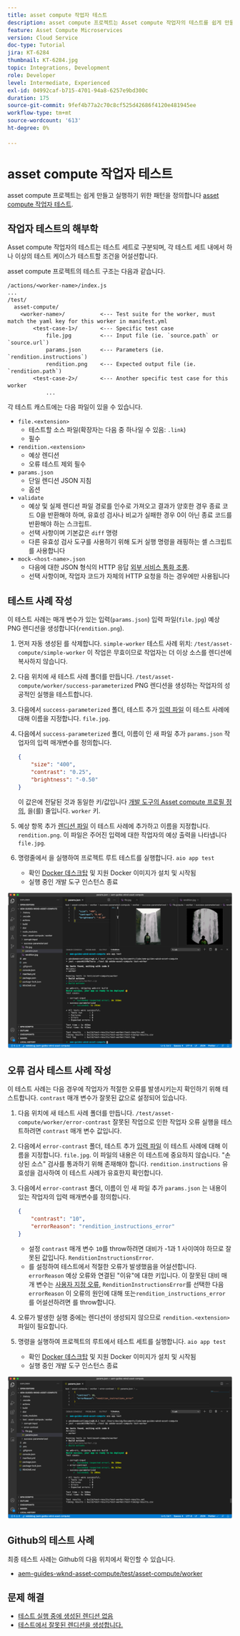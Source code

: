 ```yaml
---
title: asset compute 작업자 테스트
description: asset compute 프로젝트는 Asset compute 작업자의 테스트를 쉽게 만들고 실행하기 위한 패턴을 정의합니다.
feature: Asset Compute Microservices
version: Cloud Service
doc-type: Tutorial
jira: KT-6284
thumbnail: KT-6284.jpg
topic: Integrations, Development
role: Developer
level: Intermediate, Experienced
exl-id: 04992caf-b715-4701-94a8-6257e9bd300c
duration: 175
source-git-commit: 9fef4b77a2c70c8cf525d42686f4120e481945ee
workflow-type: tm+mt
source-wordcount: '613'
ht-degree: 0%

---
```


# asset compute 작업자 테스트

asset compute 프로젝트는 쉽게 만들고 실행하기 위한 패턴을 정의합니다 [asset compute 작업자 테스트](https://experienceleague.adobe.com/docs/asset-compute/using/extend/test-custom-application.html).

## 작업자 테스트의 해부학

Asset compute 작업자의 테스트는 테스트 세트로 구분되며, 각 테스트 세트 내에서 하나 이상의 테스트 케이스가 테스트할 조건을 어설션합니다.

asset compute 프로젝트의 테스트 구조는 다음과 같습니다.

```
/actions/<worker-name>/index.js
...
/test/
  asset-compute/
    <worker-name>/           <--- Test suite for the worker, must match the yaml key for this worker in manifest.yml
        <test-case-1>/       <--- Specific test case 
            file.jpg         <--- Input file (ie. `source.path` or `source.url`)
            params.json      <--- Parameters (ie. `rendition.instructions`)
            rendition.png    <--- Expected output file (ie. `rendition.path`)
        <test-case-2>/       <--- Another specific test case for this worker
            ...
```

각 테스트 캐스트에는 다음 파일이 있을 수 있습니다.

+ `file.<extension>`
   + 테스트할 소스 파일(확장자는 다음 중 하나일 수 있음: `.link`)
   + 필수
+ `rendition.<extension>`
   + 예상 렌디션
   + 오류 테스트 제외 필수
+ `params.json`
   + 단일 렌디션 JSON 지침
   + 옵션
+ `validate`
   + 예상 및 실제 렌디션 파일 경로를 인수로 가져오고 결과가 양호한 경우 종료 코드 0을 반환해야 하며, 유효성 검사나 비교가 실패한 경우 0이 아닌 종료 코드를 반환해야 하는 스크립트.
   + 선택 사항이며 기본값은 `diff` 명령
   + 다른 유효성 검사 도구를 사용하기 위해 도커 실행 명령을 래핑하는 셸 스크립트를 사용합니다
+ `mock-<host-name>.json`
   + 다음에 대한 JSON 형식의 HTTP 응답 [외부 서비스 통화 조롱](https://www.mock-server.com/mock_server/creating_expectations.html).
   + 선택 사항이며, 작업자 코드가 자체의 HTTP 요청을 하는 경우에만 사용됩니다

## 테스트 사례 작성

이 테스트 사례는 매개 변수가 있는 입력(`params.json`) 입력 파일(`file.jpg`) 예상 PNG 렌디션을 생성합니다(`rendition.png`).

1. 먼저 자동 생성된 를 삭제합니다. `simple-worker` 테스트 사례 위치: `/test/asset-compute/simple-worker` 이 작업은 무효이므로 작업자는 더 이상 소스를 렌디션에 복사하지 않습니다.
1. 다음 위치에 새 테스트 사례 폴더를 만듭니다. `/test/asset-compute/worker/success-parameterized` PNG 렌디션을 생성하는 작업자의 성공적인 실행을 테스트합니다.
1. 다음에서 `success-parameterized` 폴더, 테스트 추가 [입력 파일](./assets/test/success-parameterized/file.jpg) 이 테스트 사례에 대해 이름을 지정합니다. `file.jpg`.
1. 다음에서 `success-parameterized` 폴더, 이름이 인 새 파일 추가 `params.json` 작업자의 입력 매개변수를 정의합니다.

   ```json
   { 
       "size": "400",
       "contrast": "0.25",
       "brightness": "-0.50"
   }
   ```

   이 값은에 전달된 것과 동일한 키/값입니다 [개발 도구의 Asset compute 프로필 정의](../develop/development-tool.md), 을(를) 줄입니다. `worker` 키.

1. 예상 항목 추가 [렌디션 파일](./assets/test/success-parameterized/rendition.png) 이 테스트 사례에 추가하고 이름을 지정합니다. `rendition.png`. 이 파일은 주어진 입력에 대한 작업자의 예상 출력을 나타냅니다 `file.jpg`.
1. 명령줄에서 을 실행하여 프로젝트 루트 테스트를 실행합니다. `aio app test`
   + 확인 [Docker 데스크탑](../set-up/development-environment.md#docker) 및 지원 Docker 이미지가 설치 및 시작됨
   + 실행 중인 개발 도구 인스턴스 종료

![테스트 - 성공 ](./assets/test/success-parameterized/result.png)

## 오류 검사 테스트 사례 작성

이 테스트 사례는 다음 경우에 작업자가 적절한 오류를 발생시키는지 확인하기 위해 테스트합니다. `contrast` 매개 변수가 잘못된 값으로 설정되어 있습니다.

1. 다음 위치에 새 테스트 사례 폴더를 만듭니다. `/test/asset-compute/worker/error-contrast` 잘못된 작업으로 인한 작업자 오류 실행을 테스트하려면 `contrast` 매개 변수 값입니다.
1. 다음에서 `error-contrast` 폴더, 테스트 추가 [입력 파일](./assets/test/error-contrast/file.jpg) 이 테스트 사례에 대해 이름을 지정합니다. `file.jpg`. 이 파일의 내용은 이 테스트에 중요하지 않습니다. &quot;손상된 소스&quot; 검사를 통과하기 위해 존재해야 합니다. `rendition.instructions` 유효성을 검사하여 이 테스트 사례가 유효한지 확인합니다.
1. 다음에서 `error-contrast` 폴더, 이름이 인 새 파일 추가 `params.json` 는 내용이 있는 작업자의 입력 매개변수를 정의합니다.

   ```json
   {
       "contrast": "10",
       "errorReason": "rendition_instructions_error"
   }
   ```

   + 설정 `contrast` 매개 변수 `10`를 throw하려면 대비가 -1과 1 사이여야 하므로 잘못된 값입니다. `RenditionInstructionsError`.
   + 를 설정하여 테스트에서 적절한 오류가 발생했음을 어설션합니다. `errorReason` 예상 오류와 연결된 &quot;이유&quot;에 대한 키입니다. 이 잘못된 대비 매개 변수는 [사용자 지정 오류](../develop/worker.md#errors), `RenditionInstructionsError`를 선택한 다음 `errorReason` 이 오류의 원인에 대해 또는`rendition_instructions_error` 를 어설션하려면 를 throw합니다.

1. 오류가 발생한 실행 중에는 렌디션이 생성되지 않으므로 `rendition.<extension>` 파일이 필요합니다.
1. 명령을 실행하여 프로젝트의 루트에서 테스트 세트를 실행합니다. `aio app test`
   + 확인 [Docker 데스크탑](../set-up/development-environment.md#docker) 및 지원 Docker 이미지가 설치 및 시작됨
   + 실행 중인 개발 도구 인스턴스 종료

![테스트 - 오류 대비](./assets/test/error-contrast/result.png)

## Github의 테스트 사례

최종 테스트 사례는 Github의 다음 위치에서 확인할 수 있습니다.

+ [aem-guides-wknd-asset-compute/test/asset-compute/worker](https://github.com/adobe/aem-guides-wknd-asset-compute/tree/master/test/asset-compute/worker)

## 문제 해결

+ [테스트 실행 중에 생성된 렌디션 없음](../troubleshooting.md#test-no-rendition-generated)
+ [테스트에서 잘못된 렌디션을 생성합니다.](../troubleshooting.md#tests-generates-incorrect-rendition)
